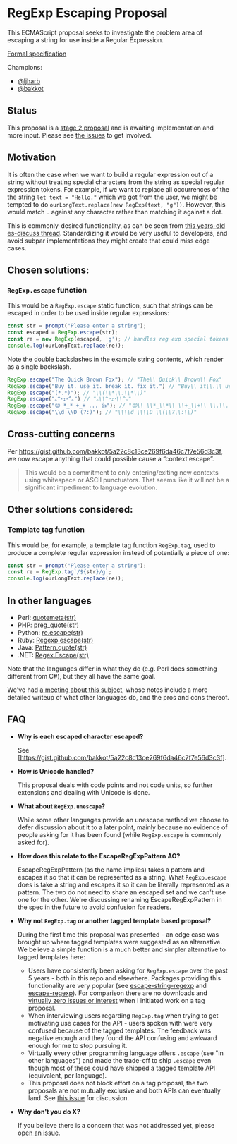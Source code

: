 # RegExp Escaping Proposal

This ECMAScript proposal seeks to investigate the problem area of escaping a string for use inside a Regular Expression.


[Formal specification](https://tc39.es/proposal-regex-escaping)

Champions:
 - [@ljharb](https://github.com/ljharb)
 - [@bakkot](https://github.com/bakkot)

## Status

This proposal is a [stage 2 proposal](https://github.com/tc39/proposals) and is awaiting implementation and more input. Please see [the issues](https://github.com/tc39/proposal-regex-escaping/issues) to get involved.


## Motivation

It is often the case when we want to build a regular expression out of a string without treating special characters from the string as special regular expression tokens. For example, if we want to replace all occurrences of the the string `let text = "Hello."` which we got from the user, we might be tempted to do `ourLongText.replace(new RegExp(text, "g"))`. However, this would match `.` against any character rather than matching it against a dot.

This is commonly-desired functionality, as can be seen from [this years-old es-discuss thread](https://esdiscuss.org/topic/regexp-escape). Standardizing it would be very useful to developers, and avoid subpar implementations they might create that could miss edge cases.


## Chosen solutions:

### `RegExp.escape` function

This would be a `RegExp.escape` static function, such that strings can be escaped in order to be used inside regular expressions:

```js
const str = prompt("Please enter a string");
const escaped = RegExp.escape(str);
const re = new RegExp(escaped, 'g'); // handles reg exp special tokens with the replacement.
console.log(ourLongText.replace(re));
```

Note the double backslashes in the example string contents, which render as a single backslash.
```js
RegExp.escape("The Quick Brown Fox"); // "The\\ Quick\\ Brown\\ Fox"
RegExp.escape("Buy it. use it. break it. fix it.") // "Buy\\ it\\.\\ use it\\.\\ break\\ it\\.\\ fix\\ it\\."
RegExp.escape("(*.*)"); // "\\(\\*\\.\\*\\)"
RegExp.escape("｡^･ｪ･^｡") // "｡\\^･ｪ･\\^｡"
RegExp.escape("😊 *_* +_+ ... 👍"); // "😊\\ \\*_\\*\\ \\+_\\+\\ \\.\\.\\.\\ 👍"
RegExp.escape("\\d \\D (?:)"); // "\\\\d \\\\D \\(\\?\\:\\)"
```

## Cross-cutting concerns

Per https://gist.github.com/bakkot/5a22c8c13ce269f6da46c7f7e56d3c3f, we now escape anything that could possible cause a “context escape”.

> This would be a commitment to only entering/exiting new contexts using whitespace or ASCII punctuators. That seems like it will not be a significant impediment to language evolution.

## Other solutions considered:

### Template tag function

This would be, for example, a template tag function `RegExp.tag`, used to produce a complete regular expression instead of potentially a piece of one:

```js
const str = prompt("Please enter a string");
const re = RegExp.tag`/${str}/g`;
console.log(ourLongText.replace(re));
```

## In other languages

 - Perl: [quotemeta(str)](http://perldoc.perl.org/functions/quotemeta.html)
 - PHP: [preg_quote(str)](http://php.net/manual/en/function.preg-quote.php)
 - Python: [re.escape(str)](https://docs.python.org/3/library/re.html#re.escape)
 - Ruby: [Regexp.escape(str)](http://ruby-doc.org/core-2.2.0/Regexp.html#method-c-escape)
 - Java: [Pattern.quote(str)](http://docs.oracle.com/javase/7/docs/api/java/util/regex/Pattern.html#quote(java.lang.String))
 - .NET: [Regex.Escape(str)](https://msdn.microsoft.com/en-us/library/system.text.regularexpressions.regex.escape.aspx)

Note that the languages differ in what they do (e.g. Perl does something different from C#), but they all have the same goal.

We've had [a meeting about this subject](https://github.com/benjamingr/RegExp.escape/blob/master/data/other_languages/discussions.md), whose notes include a more detailed writeup of what other languages do, and the pros and cons thereof.


## FAQ

*   **Why is each escaped character escaped?**

    See [https://gist.github.com/bakkot/5a22c8c13ce269f6da46c7f7e56d3c3f].

*   **How is Unicode handled?**

    This proposal deals with code points and not code units, so further extensions and dealing with Unicode is done.

*   **What about `RegExp.unescape`?**

    While some other languages provide an unescape method we choose to defer discussion about it to a later point, mainly because no evidence of people asking for it has been found (while `RegExp.escape` is commonly asked for).

*   **How does this relate to the EscapeRegExpPattern AO?**

    EscapeRegExpPattern (as the name implies) takes a pattern and escapes it so that it can be represented as a string. What `RegExp.escape` does is take a string and escapes it so it can be literally represented as a pattern. The two do not need to share an escaped set and we can't use one for the other. We're discussing renaming EscapeRegExpPattern in the spec in the future to avoid confusion for readers.

*  **Why not `RegExp.tag` or another tagged template based proposal?**

    During the first time this proposal was presented - an edge case was brought up where tagged templates were suggested as an alternative. We believe a simple function is a much better and simpler alternative to tagged templates here:
      - Users have consistently been asking for `RegExp.escape` over the past 5 years - both in this repo and elsewhere. Packages providing this functionality are very popular (see [escape-string-regexp](https://www.npmjs.com/package/escape-string-regexp) and [escape-regexp](https://www.npmjs.com/package/escape-regexp)). For comparison there are no downloads and [virtually zero issues or interest](https://github.com/benjamingr/RegExp.tag) when I initiated work on a tag proposal.
      - When interviewing users regarding `RegExp.tag` when trying to get motivating use cases for the API - users spoken with were very confused because of the tagged templates. The feedback was negative enough and they found the API confusing and awkward enough for me to stop pursuing it.
      - Virtually every other programming language offers `.escape` (see "in other languages") and made the trade-off to ship `.escape` even though most of these could have shipped a tagged template API (equivalent, per language).
      - This proposal does not block effort on a tag proposal, the two proposals are not mutually exclusive and both APIs can eventually land.
    See [this issue](https://github.com/tc39/RegExp.escape/issues/45) for discussion.

*   **Why don't you do X?**

    If you believe there is a concern that was not addressed yet, please [open an issue](https://github.com/tc39/RexExp.escape/issues).
